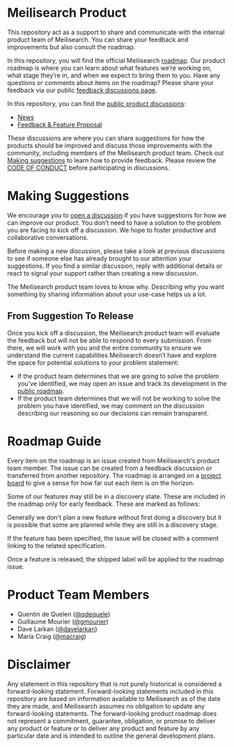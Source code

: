 # Meilisearch Product

This repository act as a support to share and communicate with the internal product team of Meilisearch. You can share your feedback and improvements but also consult the roadmap.

In this repository, you will find the official Meilisearch [roadmap](https://github.com/meilisearch/product/projects/5). Our product roadmap is where you can learn about what features we’re working on, what stage they’re in, and when we expect to bring them to you. Have any questions or comments about items on the roadmap? Please share your feedback via our public [feedback discussions page](https://github.com/meilisearch/product/discussions/categories/feedback-feature-proposal).

In this repository, you can find the [public product discussions](https://github.com/meilisearch/product/discussions):
- [News](https://github.com/meilisearch/product/discussions/categories/news)
- [Feedback & Feature Proposal](https://github.com/meilisearch/product/discussions/categories/feedback-feature-proposal)

These discussions are where you can share suggestions for how the products should be improved and discuss those improvements with the community, including members of the Meilisearch product team. Check out [Making suggestions](#making-suggestions) to learn how to provide feedback. Please review the [CODE OF CONDUCT](https://github.com/meilisearch/product/blob/main/CODE_OF_CONDUCT.md) before participating in discussions.

# Making Suggestions

We encourage you to [open a discussion](https://github.com/meilisearch/product/discussions/categories/feedback-feature-proposal) if you have suggestions for how we can improve our product. You don’t need to have a solution to the problem you are facing to kick off a discussion. We hope to foster productive and collaborative conversations.

Before making a new discussion, please take a look at previous discussions to see if someone else has already brought to our attention your suggestions. If you find a similar discussion, reply with additional details or react to signal your support rather than creating a new discussion.

The Meilisearch product team loves to know why. Describing why you want something by sharing information about your use-case helps us a lot.

## From Suggestion To Release

Once you kick off a discussion, the Meilisearch product team will evaluate the feedback but will not be able to respond to every submission. From there, we will work with you and the entire community to ensure we understand the current capabilities Meilisearch doesn’t have and explore the space for potential solutions to your problem statement:

- If the product team determines that we are going to solve the problem you’ve identified, we may open an issue and track its development in the [public roadmap](https://github.com/meilisearch/product/projects/5).
- If the product team determines that we will not be working to solve the problem you have identified, we may comment on the discussion describing our reasoning so our decisions can remain transparent.

# Roadmap Guide

Every item on the roadmap is an issue created from Meilisearch's product team member. The issue can be created from a feedback discussion or transferred from another repository. The roadmap is arranged on a [project board](https://github.com/meilisearch/product/projects/5) to give a sense for how far out each item is on the horizon.

Some of our features may still be in a discovery state. These are included in the roadmap only for early feedback. These are marked as follows:

Generally we don't plan a new feature without first doing a discovery but it is possible that some are planned while they are still in a discovery stage.

If the feature has been specified, the issue will be closed with a comment linking to the related specification.

Once a feature is released, the shipped label will be applied to the roadmap issue.

# Product Team Members

- Quentin de Quelen ([@qdequele](https://github.com/qdequele))
- Guillaume Mourier ([@gmourier](https://github.com/gmourier))
- Dave Larkan ([@davelarkan](https://github.com/davelarkan))
- María Craig ([@macraig](https://github.com/macraig))

# Disclaimer

Any statement in this repository that is not purely historical is considered a forward-looking statement. Forward-looking statements included in this repository are based on information available to Meilisearch as of the date they are made, and Meilisearch assumes no obligation to update any forward-looking statements. The forward-looking product roadmap does not represent a commitment, guarantee, obligation, or promise to deliver any product or feature or to deliver any product and feature by any particular date and is intended to outline the general development plans.
